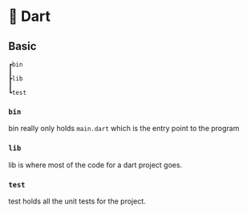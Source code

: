 # 🎯 Dart

## Basic

```
┏bin
┃
┣lib
┃
┗test
```

### `bin`

bin really only holds `main.dart` which is the entry point to the program

### `lib`

lib is where most of the code for a dart project goes.

### `test`

test holds all the unit tests for the project.
